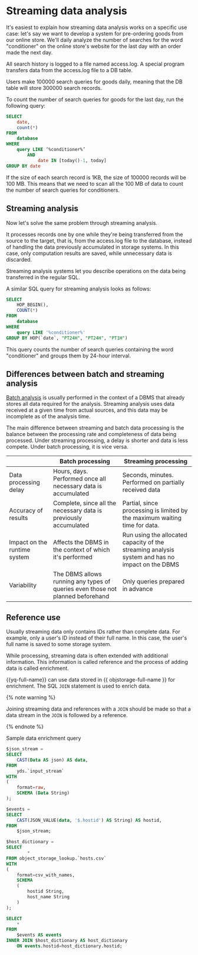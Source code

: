 # Streaming data analysis

It's easiest to explain how streaming data analysis works on a specific use case: let's say we want to develop a system for pre-ordering goods from our online store. We'll daily analyze the number of searches for the word "conditioner" on the online store's website for the last day with an order made the next day.

All search history is logged to a file named access.log. A special program transfers data from the access.log file to a DB table.

Users make 100000 search queries for goods daily, meaning that the DB table will store 300000 search records.

To count the number of search queries for goods for the last day, run the following query:

```sql
SELECT
    date,
    count(*)
FROM
    database
WHERE
    query LIKE ‘%conditioner%’
        AND
            date IN [today()-1, today]
GROUP BY date
```

If the size of each search record is 1KB, the size of 100000 records will be 100 MB. This means that we need to scan all the 100 MB of data to count the number of search queries for conditioners.

## Streaming analysis

Now let's solve the same problem through streaming analysis.

It processes records one by one while they're being transferred from the source to the target, that is, from the access.log file to the database, instead of handling the data previously accumulated in storage systems. In this case, only computation results are saved, while unnecessary data is discarded.

Streaming analysis systems let you describe operations on the data being transferred in the regular SQL.

A similar SQL query for streaming analysis looks as follows:

```sql
SELECT
    HOP_BEGIN(),
    COUNT(*)
FROM
    database
WHERE
    query LIKE '%conditioner%'
GROUP BY HOP(`date`, "PT24H", "PT24H", "PT1H")
```

This query counts the number of search queries containing the word "conditioner" and groups them by 24-hour interval.

## Differences between batch and streaming analysis

[Batch analysis](./batch-processing.md) is usually performed in the context of a DBMS that already stores all data required for the analysis. Streaming analysis uses data received at a given time from actual sources, and this data may be incomplete as of the analysis time.

The main difference between streaming and batch data processing is the balance between the processing rate and completeness of data being processed. Under streaming processing, a delay is shorter and data is less compete. Under batch processing, it is vice versa.

|  | Batch processing | Streaming processing |
|----|----|----|
| Data processing delay | Hours, days. Performed once all necessary data is accumulated | Seconds, minutes. Performed on partially received data |
| Accuracy of results | Complete, since all the necessary data is previously accumulated | Partial, since processing is limited by the maximum waiting time for data. |
| Impact on the runtime system | Affects the DBMS in the context of which it's performed | Run using the allocated capacity of the streaming analysis system and has no impact on the DBMS |
| Variability | The DBMS allows running any types of queries even those not planned beforehand | Only queries prepared in advance |

## Reference use

Usually streaming data only contains IDs rather than complete data. For example, only a user's ID instead of their full name. In this case, the user's full name is saved to some storage system.

While processing, streaming data is often extended with additional information. This information is called reference and the process of adding data is called enrichment.

{{yq-full-name}} can use data stored in {{ objstorage-full-name }} for enrichment. The SQL `JOIN` statement is used to enrich data.

{% note warning %}

Joining streaming data and references with a `JOIN` should be made so that a data stream in the `JOIN` is followed by a reference.

{% endnote %}

Sample data enrichment query

```sql
$json_stream =
SELECT
    CAST(Data AS json) AS data,
FROM
    yds.`input_stream`
WITH
(  
    format=raw,
    SCHEMA (Data String)
);

$events =
SELECT
    CAST(JSON_VALUE(data, '$.hostid') AS String) AS hostid,
FROM
    $json_stream;

$host_dictionary =
SELECT
        *
FROM object_storage_lookup.`hosts.csv`
WITH
(
    format=csv_with_names,
    SCHEMA
    (
        hostid String,
        host_name String
    )
);

SELECT
    *
FROM
    $events AS events
INNER JOIN $host_dictionary AS host_dictionary
    ON events.hostid=host_dictionary.hostid;
```
